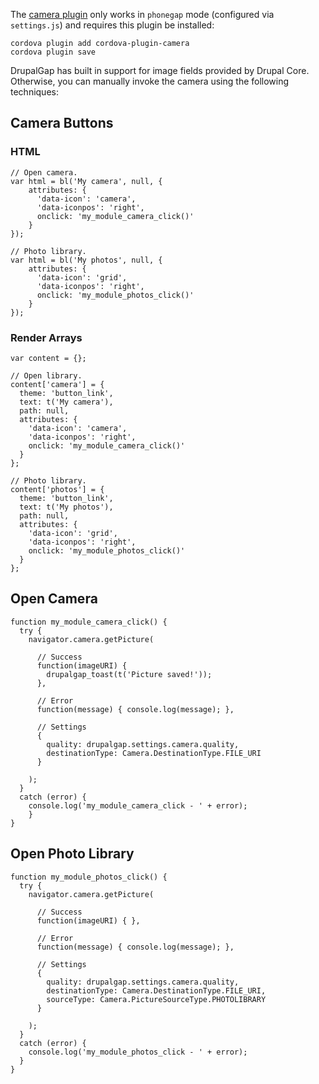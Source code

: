 The [camera plugin](https://github.com/apache/cordova-plugin-camera) only works in `phonegap` mode (configured via `settings.js`) and requires this plugin be installed:

```
cordova plugin add cordova-plugin-camera
cordova plugin save
```

DrupalGap has built in support for image fields provided by Drupal Core. Otherwise, you can manually invoke the camera using the following techniques:

## Camera Buttons

### HTML

```
// Open camera.
var html = bl('My camera', null, {
    attributes: {
      'data-icon': 'camera',
      'data-iconpos': 'right',
      onclick: 'my_module_camera_click()'
    }
});

// Photo library.
var html = bl('My photos', null, {
    attributes: {
      'data-icon': 'grid',
      'data-iconpos': 'right',
      onclick: 'my_module_photos_click()'
    }
});
```

### Render Arrays

```
var content = {};

// Open library.
content['camera'] = {
  theme: 'button_link',
  text: t('My camera'),
  path: null,
  attributes: {
    'data-icon': 'camera',
    'data-iconpos': 'right',
    onclick: 'my_module_camera_click()'
  }
};

// Photo library.
content['photos'] = {
  theme: 'button_link',
  text: t('My photos'),
  path: null,
  attributes: {
    'data-icon': 'grid',
    'data-iconpos': 'right',
    onclick: 'my_module_photos_click()'
  }
};
```

## Open Camera

```
function my_module_camera_click() {
  try {
    navigator.camera.getPicture(

      // Success
      function(imageURI) {
        drupalgap_toast(t('Picture saved!'));
      },

      // Error
      function(message) { console.log(message); },

      // Settings
      {
        quality: drupalgap.settings.camera.quality,
        destinationType: Camera.DestinationType.FILE_URI
      }

    );
  }
  catch (error) {
    console.log('my_module_camera_click - ' + error);
    }
}
```

## Open Photo Library

```
function my_module_photos_click() {
  try {
    navigator.camera.getPicture(

      // Success
      function(imageURI) { },

      // Error
      function(message) { console.log(message); },

      // Settings
      {
        quality: drupalgap.settings.camera.quality,
        destinationType: Camera.DestinationType.FILE_URI,
        sourceType: Camera.PictureSourceType.PHOTOLIBRARY
      }

    );
  }
  catch (error) {
    console.log('my_module_photos_click - ' + error);
  }
}
```
